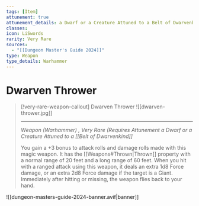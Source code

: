 ```yaml
---
tags: [Item]
attunement: true
attunement_details: a Dwarf or a Creature Attuned to a Belt of Dwarvenkind
classes: 
icon: LiSwords
rarity: Very Rare
sources:
  - "[[Dungeon Master's Guide 2024]]"
type: Weapon
type_details: Warhammer
---
```

# Dwarven Thrower
>[!very-rare-weapon-callout] Dwarven Thrower
>![[dwarven-thrower.jpg]]
>
>- - -
>_Weapon (Warhammer) , Very Rare (Requires Attunement a Dwarf or a Creature Attuned to a [[Belt of Dwarvenkind]]_
>
>You gain a +3 bonus to attack rolls and damage rolls made with this magic weapon. It has the [[Weapons#Thrown\|Thrown]] property with a normal range of 20 feet and a long range of 60 feet. When you hit with a ranged attack using this weapon, it deals an extra 1d8 Force damage, or an extra 2d8 Force damage if the target is a Giant. Immediately after hitting or missing, the weapon flies back to your hand.

![[dungeon-masters-guide-2024-banner.avif|banner]]